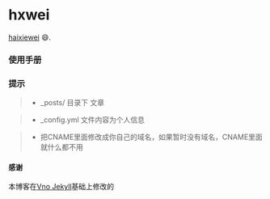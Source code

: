 # hxwei

[haixiewei](httpss://haixiewei.github.io) 😄.

### 使用手册

### 提示

>*  _posts/ 目录下 文章

>*  _config.yml 文件内容为个人信息

>* 把CNAME里面修改成你自己的域名，如果暂时没有域名，CNAME里面就什么都不用


#### 感谢   

本博客在[Vno Jekyll](https://github.com/onevcat/vno-jekyll)基础上修改的
